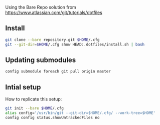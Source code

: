 
Using the Bare Repo solution from https://www.atlassian.com/git/tutorials/dotfiles

## Install

```bash
git clone --bare repository.git $HOME/.cfg
git --git-dir=$HOME/.cfg show HEAD:.dotfiles/install.sh | bash
```

## Updating submodules

```bash
config submodule foreach git pull origin master
```

## Intial setup

How to replicate this setup:

```bash
git init --bare $HOME/.cfg
alias config='/usr/bin/git --git-dir=$HOME/.cfg/ --work-tree=$HOME'
config config status.showUntrackedFiles no
```
